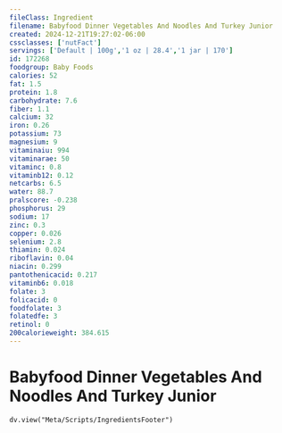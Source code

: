 ```yaml
---
fileClass: Ingredient
filename: Babyfood Dinner Vegetables And Noodles And Turkey Junior
created: 2024-12-21T19:27:02-06:00
cssclasses: ['nutFact']
servings: ['Default | 100g','1 oz | 28.4','1 jar | 170']
id: 172268
foodgroup: Baby Foods
calories: 52
fat: 1.5
protein: 1.8
carbohydrate: 7.6
fiber: 1.1
calcium: 32
iron: 0.26
potassium: 73
magnesium: 9
vitaminaiu: 994
vitaminarae: 50
vitaminc: 0.8
vitaminb12: 0.12
netcarbs: 6.5
water: 88.7
pralscore: -0.238
phosphorus: 29
sodium: 17
zinc: 0.3
copper: 0.026
selenium: 2.8
thiamin: 0.024
riboflavin: 0.04
niacin: 0.299
pantothenicacid: 0.217
vitaminb6: 0.018
folate: 3
folicacid: 0
foodfolate: 3
folatedfe: 3
retinol: 0
200calorieweight: 384.615
---
```


# Babyfood Dinner Vegetables And Noodles And Turkey Junior

```dataviewjs
dv.view("Meta/Scripts/IngredientsFooter")
```